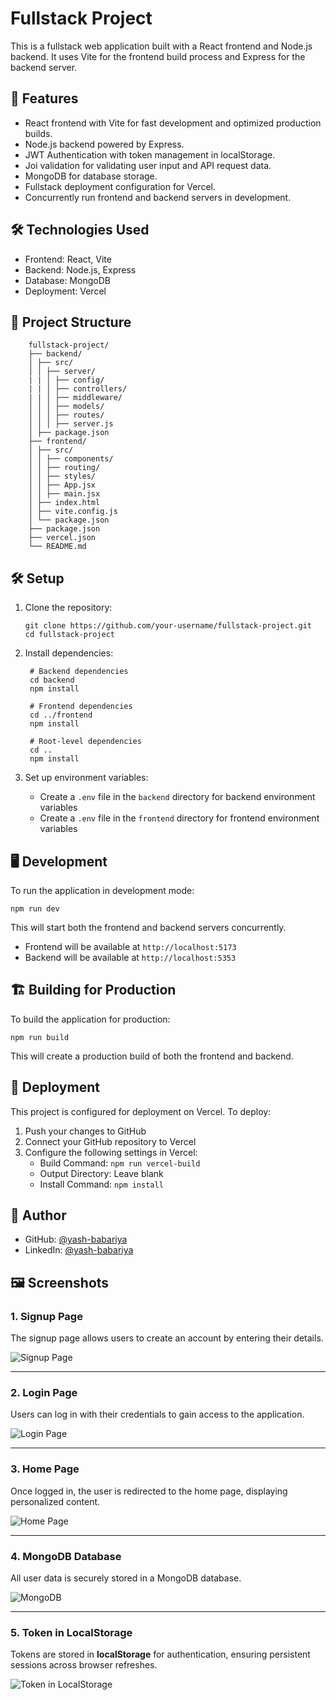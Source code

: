 # Fullstack Project

This is a fullstack web application built with a React frontend and Node.js backend. It uses Vite for the frontend build process and Express for the backend server.

## 🚀 Features

- React frontend with Vite for fast development and optimized production builds.
- Node.js backend powered by Express.
- JWT Authentication with token management in localStorage.
- Joi validation for validating user input and API request data.
- MongoDB for database storage.
- Fullstack deployment configuration for Vercel.
- Concurrently run frontend and backend servers in development.


## 🛠️ Technologies Used

- Frontend: React, Vite
- Backend: Node.js, Express
- Database: MongoDB
- Deployment: Vercel

## 📁 Project Structure
```
    fullstack-project/
    ├── backend/
    │ ├── src/
    │ │ ├── server/
    | | │ ├── config/
    | | │ ├── controllers/
    | | │ ├── middleware/
    │ │ │ ├── models/
    │ │ │ ├── routes/
    │ │ │ ├── server.js
    │ ├── package.json
    ├── frontend/
    │ ├── src/
    │ │ ├── components/
    │ │ ├── routing/
    │ │ ├── styles/
    │ │ ├── App.jsx
    │ │ ├── main.jsx
    │ ├── index.html
    │ ├── vite.config.js
    │ └── package.json
    ├── package.json
    ├── vercel.json
    └── README.md
```

## 🛠️ Setup

1. Clone the repository:
   ```
   git clone https://github.com/your-username/fullstack-project.git
   cd fullstack-project
   ```

2. Install dependencies:
   ```
    # Backend dependencies
    cd backend
    npm install
    
    # Frontend dependencies
    cd ../frontend
    npm install
    
    # Root-level dependencies
    cd ..
    npm install
   ```

3. Set up environment variables:
   - Create a `.env` file in the `backend` directory for backend environment variables
   - Create a `.env` file in the `frontend` directory for frontend environment variables

## 🖥️ Development

To run the application in development mode:

```
npm run dev
```

This will start both the frontend and backend servers concurrently.

- Frontend will be available at `http://localhost:5173`
- Backend will be available at `http://localhost:5353`

## 🏗️ Building for Production

To build the application for production:

```
npm run build
```

This will create a production build of both the frontend and backend.

## 🚢 Deployment

This project is configured for deployment on Vercel. To deploy:

1. Push your changes to GitHub
2. Connect your GitHub repository to Vercel
3. Configure the following settings in Vercel:
   - Build Command: `npm run vercel-build`
   - Output Directory: Leave blank
   - Install Command: `npm install`

## 👤 Author

- GitHub: [@yash-babariya](https://github.com/yash-babariya)
- LinkedIn: [@yash-babariya](https://www.linkedin.com/in/yash-babariya-a370b52a5/)
  
## 🖼️ Screenshots

### 1. Signup Page
The signup page allows users to create an account by entering their details.

![Signup Page](https://github.com/user-attachments/assets/afd90f43-56db-44ef-a63f-349d45a7766e)

---

### 2. Login Page
Users can log in with their credentials to gain access to the application.

![Login Page](https://github.com/user-attachments/assets/3781f787-7409-422d-9787-6da8f9b31192)

---

### 3. Home Page
Once logged in, the user is redirected to the home page, displaying personalized content.

![Home Page](https://github.com/user-attachments/assets/addc1e09-24fb-432a-a13a-49856479c2c5)

---

### 4. MongoDB Database
All user data is securely stored in a MongoDB database.

![MongoDB](https://github.com/user-attachments/assets/94dc0f4f-eea6-4f98-bdf8-eb5a575a59bf)

---

### 5. Token in LocalStorage
Tokens are stored in **localStorage** for authentication, ensuring persistent sessions across browser refreshes.

![Token in LocalStorage](https://github.com/user-attachments/assets/2e147178-9aaa-4ad1-a825-703c57f43292)






